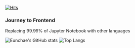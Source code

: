 [![Hits](https://hits.seeyoufarm.com/api/count/incr/badge.svg?url=https%3A%2F%2Fgithub.com%2Fkec0130&count_bg=%2379C83D&title_bg=%23555555&icon=googlekeep.svg&icon_color=%23E7E7E7&title=visits&edge_flat=false)](https://hits.seeyoufarm.com)

### Journey to Frontend
Replacing 99.99% of Jupyter Notebook with other languages

![Eunchae's GitHub stats](https://github-readme-stats.vercel.app/api?username=kec0130&show_icons=true&hide=issues&count_private=true)
![Top Langs](https://github-readme-stats.vercel.app/api/top-langs/?username=kec0130&layout=compact)
